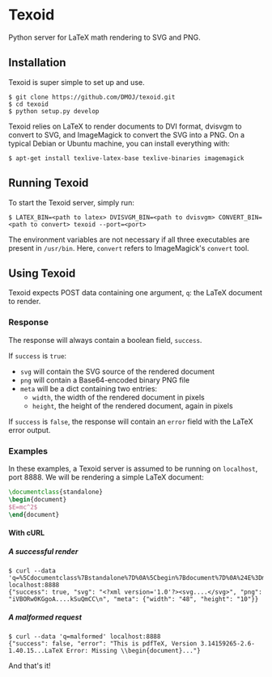 # Texoid
Python server for LaTeX math rendering to SVG and PNG.

## Installation
Texoid is super simple to set up and use.

```shell
$ git clone https://github.com/DMOJ/texoid.git
$ cd texoid
$ python setup.py develop
```

Texoid relies on LaTeX to render documents to DVI format, dvisvgm to convert to SVG, and ImageMagick to convert the SVG into a PNG. On a typical Debian or Ubuntu machine, you can install everything with:

```
$ apt-get install texlive-latex-base texlive-binaries imagemagick
```

## Running Texoid
To start the Texoid server, simply run:
```shell
$ LATEX_BIN=<path to latex> DVISVGM_BIN=<path to dvisvgm> CONVERT_BIN=<path to convert> texoid --port=<port>
```

The environment variables are not necessary if all three executables are present in `/usr/bin`. Here, `convert` refers to ImageMagick's `convert` tool.

## Using Texoid
Texoid expects POST data containing one argument, `q`: the LaTeX document to render.

### Response
The response will always contain a boolean field, `success`.

If `success` is `true`:

* `svg` will contain the SVG source of the rendered document
* `png` will contain a Base64-encoded binary PNG file
* `meta` will be a dict containing two entries:
  * `width`, the width of the rendered document in pixels
  * `height`, the height of the rendered document, again in pixels

If `success` is `false`, the response will contain an `error` field with the LaTeX error output.

### Examples
In these examples, a Texoid server is assumed to be running on `localhost`, port 8888. We will be rendering a simple LaTeX document:

```latex
\documentclass{standalone}
\begin{document}
$E=mc^2$
\end{document}
```

#### With cURL

##### A successful render
```shell
$ curl --data 'q=%5Cdocumentclass%7Bstandalone%7D%0A%5Cbegin%7Bdocument%7D%0A%24E%3Dmc%5E2%24%0A%5Cend%7Bdocument%7D' localhost:8888
{"success": true, "svg": "<?xml version='1.0'?><svg....</svg>", "png": "iVBORw0KGgoA....kSuQmCC\n", "meta": {"width": "48", "height": "10"}}
```

##### A malformed request
```shell
$ curl --data 'q=malformed' localhost:8888
{"success": false, "error": "This is pdfTeX, Version 3.14159265-2.6-1.40.15...LaTeX Error: Missing \\begin{document}..."}
```

And that's it!
